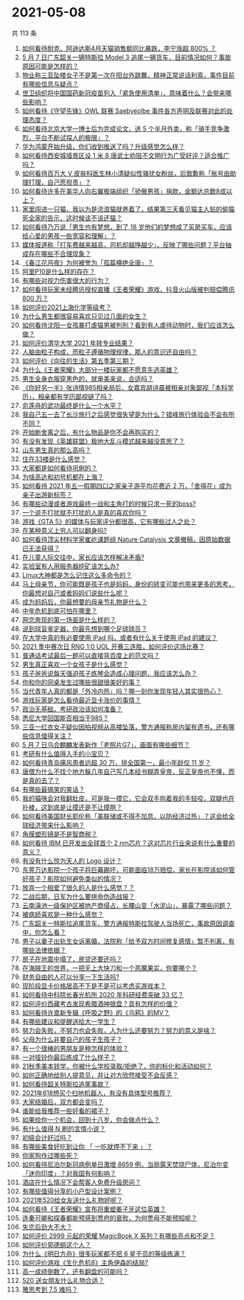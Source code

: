 # 2021-05-08

共 113 条

<!-- BEGIN -->
<!-- 最后更新时间 Sat May 08 2021 13:06:02 GMT+0800 (China Standard Time) -->

1. [如何看待耐克、阿迪达斯4月天猫销售额同比暴跌，李宁涨超 800%
   ？](https://www.zhihu.com/question/458198356)
2. [5 月 7 日广东韶关一辆特斯拉 Model 3
   追尾一辆货车，目前情况如何？事故原因可能是怎样的？](https://www.zhihu.com/question/458230688)
3. [物业称三亚坠楼女子不是第一次在阳台外跳舞，精神正常说话利索，事件目前有哪些信息与疑点？](https://www.zhihu.com/question/458317199)
4. [世卫组织将中国国药新冠疫苗列入「紧急使用清单」，意味着什么？会带来哪些影响？](https://www.zhihu.com/question/458276429)
5. [如何看待《守望先锋》OWL 联赛 Saebyeolbe
   事件各方声明及联赛对此的处理态度？](https://www.zhihu.com/question/458181564)
6. [如何看待北京大学一博士后为完成论文，送 5
   个半月外卖，称「骑手竞争激烈，平台不断试探人的极限」？](https://www.zhihu.com/question/458170986)
7. [华为鸿蒙开始升级，你们收到推送了吗？升级感觉怎么样？](https://www.zhihu.com/question/456976153)
8. [如何看待西安城墙景区设 1 米 8
   唐武士劝阻不文明行为广受好评？适合推广吗？](https://www.zhihu.com/question/458013084)
9. [如何看待百万大 V
   皮肤科医生林小清疑似性骚扰女粉丝，后致歉称「账号由助理打理，自己愿担责」？](https://www.zhihu.com/question/458204493)
10. [如何看待许多在美华人向右翼极端组织「骄傲男孩」捐款，金额达总数8成以上？](https://www.zhihu.com/question/458277293)
11. [家里闯进一只猫，我以为是流浪猫就养着了，结果第三天看见猫主人贴的偷猫死全家的告示，这时候该不该还猫？](https://www.zhihu.com/question/458067326)
12. [如何看待乃万说「男生也有梦想，到了 18
    岁他们的梦想成了买房买车，应该给心爱的男孩一些宽容和理解」？](https://www.zhihu.com/question/458072558)
13. [媒体报道称「打车费越来越高，司机却越挣越少」，反映了哪些问题？平台抽成存在哪些不合理现象？](https://www.zhihu.com/question/458224652)
14. [《春江花月夜》为何被誉为「孤篇横绝全唐」？](https://www.zhihu.com/question/301477404)
15. [阿里P10是什么样的存在？](https://www.zhihu.com/question/307907539)
16. [有哪些对视力伤害很大的行为？](https://www.zhihu.com/question/384087324)
17. [如何看待玩家未经腾讯授权直播《王者荣耀》游戏，抖音火山版被判赔偿腾讯 800
    万？](https://www.zhihu.com/question/458207960)
18. [如何评价2021上海化学等级考？](https://www.zhihu.com/question/322905393)
19. [为什么男生都很容易喜欢只见过几面的女生？](https://www.zhihu.com/question/300699970)
20. [如何看待沈阳一女孩暴打虐猫男被判刑？看到有人虐待动物时，我们应该怎么做？](https://www.zhihu.com/question/458191979)
21. [如何评价清华大学 2021 年转专业结果？](https://www.zhihu.com/question/455564234)
22. [人脑由粒子构成，而粒子遵循物理规律，那人的意识还自由吗？](https://www.zhihu.com/question/450868629)
23. [如何评价《向往的生活》第五季第三期？](https://www.zhihu.com/question/458082521)
24. [为什么《王者荣耀》大部分一楼玩家都不愿意先选英雄？](https://www.zhihu.com/question/457720588)
25. [男生全身衣服穿黑色的，就审美来说，合适吗？](https://www.zhihu.com/question/26534749)
26. [《你好另一半》张诗情985相亲局后，女嘉宾胡诗晨被相亲对象鄙视「本科学历」，相亲都有学历鄙视链了吗？](https://www.zhihu.com/question/456452569)
27. [俞莲舟的武功最终是什么一个水平？](https://www.zhihu.com/question/266632991)
28. [我自己五一去了长沙旅行之后感觉很失望是为什么？错峰旅行体验会不会有所不同？](https://www.zhihu.com/question/458141426)
29. [开始断舍离之后，有什么物品是你不会再购买的？](https://www.zhihu.com/question/457895008)
30. [有没有发现《英雄联盟》极地大乱斗模式越来越没意思了？](https://www.zhihu.com/question/444348970)
31. [山东男生真的那么高吗？](https://www.zhihu.com/question/336226437)
32. [住在33楼是什么感觉？](https://www.zhihu.com/question/452537568)
33. [大家都是如何看待巩俐的？](https://www.zhihu.com/question/303936309)
34. [为啥高达和初号机都在上海？](https://www.zhihu.com/question/457070563)
35. [如何看待 2021 年五一假期四口之家亲子游平均花费近 2
    万，「舍得花」成为亲子出游新标签？](https://www.zhihu.com/question/458009805)
36. [有哪些动漫或者游戏最终一战和主角打的时候只求一死的boss?](https://www.zhihu.com/question/437317273)
37. [一个说不打扰就不打扰的人是真的喜欢你吗？](https://www.zhihu.com/question/455719746)
38. [游戏《GTA 5》的媒体与玩家评分都很高，它有哪些过人之处？](https://www.zhihu.com/question/456975681)
39. [在某种意义上穷人可以翻身吗?](https://www.zhihu.com/question/454063391)
40. [如何看待顶尖材料学家崔屹课题组 Nature Catalysis
    文章撤稿，因原始数据已无法获得？](https://www.zhihu.com/question/458152727)
41. [在儿童人际交往中，家长应该怎样解决矛盾?](https://www.zhihu.com/question/456245001)
42. [实验室有人用服务器挖矿该怎么办?](https://www.zhihu.com/question/451758003)
43. [Linux大神都是怎么记住这么多命令的？](https://www.zhihu.com/question/452895041)
44. [马上母亲节，你可能既是孩子也是妈妈，身份的转变可能也带来更多的思考，你最想对自己或者妈妈们说些什么呢？](https://www.zhihu.com/question/457015906)
45. [成为妈妈后，你最想要的母亲节礼物是什么？](https://www.zhihu.com/question/458177527)
46. [中年危机到底可怕在哪里？](https://www.zhihu.com/question/453074803)
47. [网恋奔现的第一场面是什么样的？](https://www.zhihu.com/question/455942050)
48. [说到球盲鉴定器，你最先想到哪个足球球员？](https://www.zhihu.com/question/447882704)
49. [在大学中真的有必要使用 iPad 吗，或者有什么关于使用 iPad
    的建议？](https://www.zhihu.com/question/373915793)
50. [2021 季中赛次日 RNG 1:0 UOL
    开赛三连胜，如何评价这场比赛？](https://www.zhihu.com/question/458261332)
51. [普通话考试最后一题可以直接背百度上的范文吗？](https://www.zhihu.com/question/453538698)
52. [男生真正喜欢一个女孩子是什么感觉？](https://www.zhihu.com/question/445557705)
53. [孩子爸爸说每天强迫孩子练琴会造成心理问题，我应该怎么办？](https://www.zhihu.com/question/457467788)
54. [你和你的同桌发生过哪些很甜很美好的事？](https://www.zhihu.com/question/275364187)
55. [当代青年人真的都是「外冷内热」吗？哪一刻你发现年轻人其实很热心？](https://www.zhihu.com/question/457137869)
56. [游戏玩家是怎么看待最近显卡涨价的事情？](https://www.zhihu.com/question/458069212)
57. [政治无基础，考研政治该如何准备？](https://www.zhihu.com/question/40930352)
58. [悉尼大学回国能否相当于985？](https://www.zhihu.com/question/266843003)
59. [三亚一红衣女子疑似因拍视频从高楼坠落，警方通报称房内留有遗书，还有哪些信息值得关注？](https://www.zhihu.com/question/458070461)
60. [5 月 7 日乌合麒麟发表新作「老照片G7」，画面有哪些细节？](https://www.zhihu.com/question/458184079)
61. [考研有什么值得入手的小宝贝？](https://www.zhihu.com/question/322307105)
62. [如何看待青岛痛风患者远超 30 万，排全国第一，最小年龄仅 11
    岁？](https://www.zhihu.com/question/457241530)
63. [唐僧为什么不找个地方躲几年自己写几本经书糊弄皇帝，反正皇帝也不懂，而是真的去了？](https://www.zhihu.com/question/457874561)
64. [有哪些最搞笑的笑话？](https://www.zhihu.com/question/455220438)
65. [我的猫咪会对我翻肚皮，可是我一摸它，它会双手抱着我的手轻咬，双腿也在扑棱，这到底是让摸还是不让摸啊？](https://www.zhihu.com/question/442629160)
66. [如何看待美国财长耶伦称「美联储或不得不加息，以防经济过热」？这会给全球经济带来什么影响？](https://www.zhihu.com/question/457850060)
67. [角膜塑形镜是不是智商税？](https://www.zhihu.com/question/425556684)
68. [如何看待 IBM 已开发出全球首个 2
    nm芯片？这对芯片行业来说有什么重要的意义？](https://www.zhihu.com/question/458099340)
69. [有没有什么惊为天人的 Logo 设计？](https://www.zhihu.com/question/335957333)
70. [东莞万达影院一个孩子将巨幕踢坏，可能面临18万赔偿，家长在影院该如何管好孩子？影院如何避免类似的情况？](https://www.zhihu.com/question/457624626)
71. [放弃一个相爱了很久的人是什么感觉？？](https://www.zhihu.com/question/457121828)
72. [二战后期，日军为什么要拼命伪造战报？](https://www.zhihu.com/question/457656500)
73. [云南滇池一级保护区被地产商侵占，长腰山变「水泥山」，暴露了哪些问题？](https://www.zhihu.com/question/458176455)
74. [被病娇喜欢是一种什么感觉？](https://www.zhihu.com/question/378449678)
75. [广东韶关一特斯拉追尾货车，警方通报特斯拉驾驶人当场死亡，事故原因调查中，你怎么看？](https://www.zhihu.com/question/458241432)
76. [男子以妻子出轨生女诉离婚，法院称「给予双方时间修复感情」暂不判离，有哪些法律依据？](https://www.zhihu.com/question/458189714)
77. [房子在地震中塌了，房贷还要还吗？](https://www.zhihu.com/question/63716904)
78. [在海贼王的世界，一把无上大快刀和一个恶魔果实，你要哪个？](https://www.zhihu.com/question/458033933)
79. [财务自由的人可以分享一下生活吗?](https://www.zhihu.com/question/452616303)
80. [现阶段显卡价格居高不下是不是可以考虑买游戏本？](https://www.zhihu.com/question/444651647)
81. [如何看待中科院长春光机所 2020 年科研经费突破 33 亿？](https://www.zhihu.com/question/457734337)
82. [如何评价西藏考古发现希腊酒神银盘？具有怎样的价值？](https://www.zhihu.com/question/457689078)
83. [如何看待许嵩新专辑《呼吸之野》的《乌鸦》的MV？](https://www.zhihu.com/question/458282787)
84. [有哪些建议和提醒送给大一学生？](https://www.zhihu.com/question/377593484)
85. [努力会失败，不努力也会失败，人为什么还要努力？努力的意义是啥？](https://www.zhihu.com/question/456002749)
86. [父母为什么非要自己的孩子生孩子？](https://www.zhihu.com/question/457863388)
87. [有一个很棒的男朋友是种怎样的体验？](https://www.zhihu.com/question/37379581)
88. [一对哑铃你最后练成了什么样子？](https://www.zhihu.com/question/378688672)
89. [21秋季美本转学，你被什么学校录取/拒绝了，你的标化和活动如何？](https://www.zhihu.com/question/380200402)
90. [如何正确地给别人提意见，并让对方欣然接受不会反感？](https://www.zhihu.com/question/40288998)
91. [如何看待韶关特斯拉追尾事故？](https://www.zhihu.com/question/458219985)
92. [2021年618想买个扫地机器人，有没有具体型号推荐？](https://www.zhihu.com/question/397698378)
93. [大家结婚后，双方都会变吗？](https://www.zhihu.com/question/448732110)
94. [谁能给我推荐一些好看的裙子？](https://www.zhihu.com/question/452199398)
95. [如果给你一个机会，回到十八岁，你会做点什么？](https://www.zhihu.com/question/454167575)
96. [有什么值得 N 刷的言情小说？](https://www.zhihu.com/question/446606462)
97. [初级会计好过吗？](https://www.zhihu.com/question/317553804)
98. [有哪些美食好吃到让你 「 一吃就停不下来 」？](https://www.zhihu.com/question/435951969)
99. [你家狗作过哪些死？](https://www.zhihu.com/question/457779970)
100. [如何看待尼泊尔新冠病例单日激增 8659
     例，当局露天焚烧尸体，尼泊尔变「迷你印度」？对我国有何影响？](https://www.zhihu.com/question/457888018)
101. [酒店在什么情况下会帮客人免费升级房间？](https://www.zhihu.com/question/26920344)
102. [有哪些值得分享的小户型设计案例？](https://www.zhihu.com/question/442972054)
103. [2021年520给女友送什么礼物好呢？](https://www.zhihu.com/question/457741080)
104. [如何看待《王者荣耀》宣布将重塑姜子牙这位英雄？](https://www.zhihu.com/question/457939742)
105. [连秦可卿和探春都能预感到贾府的衰败，为何贾母不能预知呢？](https://www.zhihu.com/question/454745776)
106. [失恋后劲大不大？](https://www.zhihu.com/question/371918832)
107. [如何评价 2999 元起的荣耀 MagicBook X
     系列？有哪些亮点和不足？](https://www.zhihu.com/question/458017940)
108. [如何评价郭德纲这个人？](https://www.zhihu.com/question/35789696)
109. [为什么《明日方舟》很多玩家都不把 6 星干员的等级练满？](https://www.zhihu.com/question/453080628)
110. [如何评价游戏《生化危机8》主角伊森的结局?](https://www.zhihu.com/question/457971616)
111. [高一成绩倒数了，还有翻盘的可能吗？](https://www.zhihu.com/question/457341656)
112. [520 送女朋友什么礼物合适？](https://www.zhihu.com/question/393509843)
113. [雅思考到 7.5 难吗？](https://www.zhihu.com/question/448858253)

<!-- END -->
